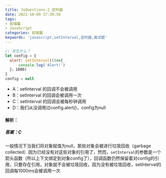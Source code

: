 ```yaml
---
title: JsQuestions-2_定时器
date: 2021-10-09 17:39:59
tags:
- 前端篇
- JavaScript
categories: 前端篇
keywords: 'javascript,setInterval,定时器,面试题'
---
```


~~~javascript
// 发生什么？
let config = {
  alert: setInterval(()=>{
      console.log('Alert!')
  }，1000)
}
config = null
~~~

- A：setInterval 的回调不会被调用
- B：setInterval 的回调会被调用一次
- C：setInterval 的回调会被每秒钟调用
- D：我们从没调用过config.alert()，config为null

<!--more-->

#### 解析：

##### 答案：C

一般情况下当我们将对象赋值为null，那些对象会被进行垃圾回收（garbage collected）因为已经没有对这些对象的引用了，然而，`setInterval`的参数是一个箭头函数（所以上下文绑定到对象config了），回调函数仍然保留着对config的引用，只要存在引用，对象就不会被垃圾回收，因为没有被垃圾回收，setInterval的回调每1000ms会被调用一次